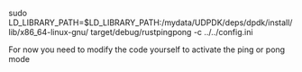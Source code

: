 sudo LD_LIBRARY_PATH=$LD_LIBRARY_PATH:/mydata/UDPDK/deps/dpdk/install/lib/x86_64-linux-gnu/ target/debug/rustpingpong -c ../../config.ini

For now you need to modify the code yourself to activate the ping or pong mode
